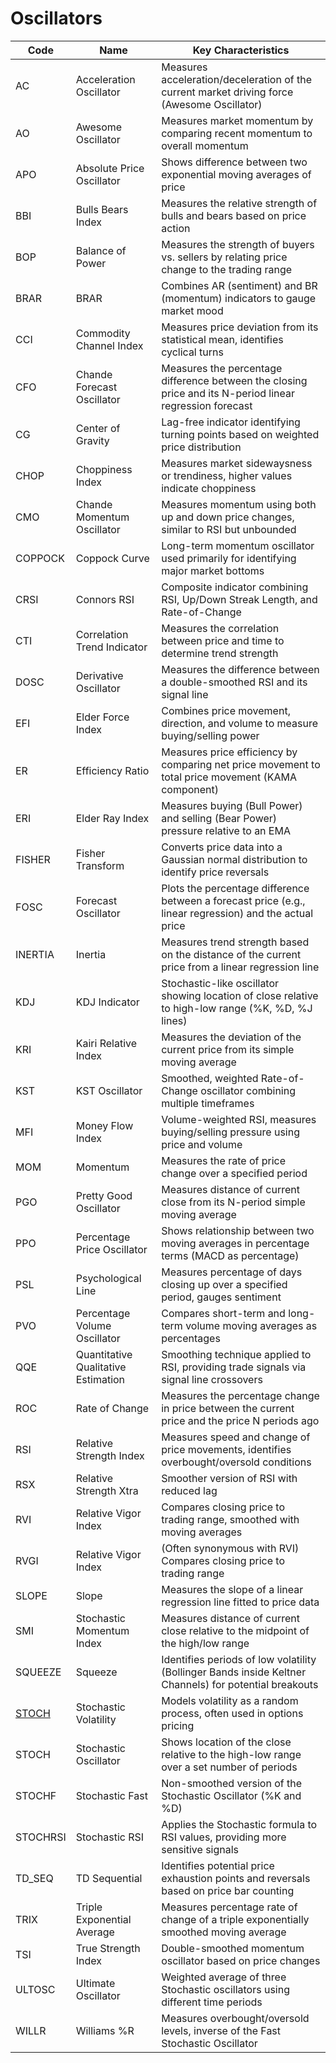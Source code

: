 # Oscillators

| Code | Name | Key Characteristics |
| ------------ | --------------------------------------- | --------------------------------------------------------------------------------------- |
| AC | Acceleration Oscillator | Measures acceleration/deceleration of the current market driving force (Awesome Oscillator) |
| AO | Awesome Oscillator | Measures market momentum by comparing recent momentum to overall momentum |
| APO | Absolute Price Oscillator | Shows difference between two exponential moving averages of price |
| BBI | Bulls Bears Index | Measures the relative strength of bulls and bears based on price action |
| BOP | Balance of Power | Measures the strength of buyers vs. sellers by relating price change to the trading range |
| BRAR | BRAR | Combines AR (sentiment) and BR (momentum) indicators to gauge market mood |
| CCI | Commodity Channel Index | Measures price deviation from its statistical mean, identifies cyclical turns |
| CFO | Chande Forecast Oscillator | Measures the percentage difference between the closing price and its N-period linear regression forecast |
| CG | Center of Gravity | Lag-free indicator identifying turning points based on weighted price distribution |
| CHOP | Choppiness Index | Measures market sidewaysness or trendiness, higher values indicate choppiness |
| CMO | Chande Momentum Oscillator | Measures momentum using both up and down price changes, similar to RSI but unbounded |
| COPPOCK | Coppock Curve | Long-term momentum oscillator used primarily for identifying major market bottoms |
| CRSI | Connors RSI | Composite indicator combining RSI, Up/Down Streak Length, and Rate-of-Change |
| CTI | Correlation Trend Indicator | Measures the correlation between price and time to determine trend strength |
| DOSC | Derivative Oscillator | Measures the difference between a double-smoothed RSI and its signal line |
| EFI | Elder Force Index | Combines price movement, direction, and volume to measure buying/selling power |
| ER | Efficiency Ratio | Measures price efficiency by comparing net price movement to total price movement (KAMA component) |
| ERI | Elder Ray Index | Measures buying (Bull Power) and selling (Bear Power) pressure relative to an EMA |
| FISHER | Fisher Transform | Converts price data into a Gaussian normal distribution to identify price reversals |
| FOSC | Forecast Oscillator | Plots the percentage difference between a forecast price (e.g., linear regression) and the actual price |
| INERTIA | Inertia | Measures trend strength based on the distance of the current price from a linear regression line |
| KDJ | KDJ Indicator | Stochastic-like oscillator showing location of close relative to high-low range (%K, %D, %J lines) |
| KRI | Kairi Relative Index | Measures the deviation of the current price from its simple moving average |
| KST | KST Oscillator | Smoothed, weighted Rate-of-Change oscillator combining multiple timeframes |
| MFI | Money Flow Index | Volume-weighted RSI, measures buying/selling pressure using price and volume |
| MOM | Momentum | Measures the rate of price change over a specified period |
| PGO | Pretty Good Oscillator | Measures distance of current close from its N-period simple moving average |
| PPO | Percentage Price Oscillator | Shows relationship between two moving averages in percentage terms (MACD as percentage) |
| PSL | Psychological Line | Measures percentage of days closing up over a specified period, gauges sentiment |
| PVO | Percentage Volume Oscillator | Compares short-term and long-term volume moving averages as percentages |
| QQE | Quantitative Qualitative Estimation | Smoothing technique applied to RSI, providing trade signals via signal line crossovers |
| ROC | Rate of Change | Measures the percentage change in price between the current price and the price N periods ago |
| RSI | Relative Strength Index | Measures speed and change of price movements, identifies overbought/oversold conditions |
| RSX | Relative Strength Xtra | Smoother version of RSI with reduced lag |
| RVI | Relative Vigor Index | Compares closing price to trading range, smoothed with moving averages |
| RVGI | Relative Vigor Index | (Often synonymous with RVI) Compares closing price to trading range |
| SLOPE | Slope | Measures the slope of a linear regression line fitted to price data |
| SMI | Stochastic Momentum Index | Measures distance of current close relative to the midpoint of the high/low range |
| SQUEEZE | Squeeze | Identifies periods of low volatility (Bollinger Bands inside Keltner Channels) for potential breakouts |
| [STOCH](/indicators/oscillators/stoch.md) | Stochastic Volatility | Models volatility as a random process, often used in options pricing |
| STOCH | Stochastic Oscillator | Shows location of the close relative to the high-low range over a set number of periods |
| STOCHF | Stochastic Fast | Non-smoothed version of the Stochastic Oscillator (%K and %D) |
| STOCHRSI | Stochastic RSI | Applies the Stochastic formula to RSI values, providing more sensitive signals |
| TD_SEQ | TD Sequential | Identifies potential price exhaustion points and reversals based on price bar counting |
| TRIX | Triple Exponential Average | Measures percentage rate of change of a triple exponentially smoothed moving average |
| TSI | True Strength Index | Double-smoothed momentum oscillator based on price changes |
| ULTOSC | Ultimate Oscillator | Weighted average of three Stochastic oscillators using different time periods |
| WILLR | Williams %R | Measures overbought/oversold levels, inverse of the Fast Stochastic Oscillator |
